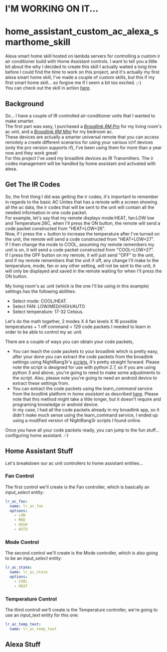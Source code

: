# I'M WORKING ON IT...


# home_assistant_custom_ac_alexa_smarthome_skill
Alexa smart home skill hosted on lambda servers for controlling a custom ir air conditioner build with Home Assistant controls.
I want to tell you a little bit about the why I decided to create this skill I actually waited a long time before I could find the time to work on this project, and it's actually my first alexa smart home skill, I've made a couple of custom skills, but this if my first smart home skill... so forgive me if I seem a bit too excited. ;-)</br>
You can check out the skill in action [here](https://www.youtube.com/edit?o=U&video_id=Y4i989zwQlc).


## Background
So... I have a couple of IR controlled air-conditioner units that I wanted to make smarter. </br>
The first part was easy, I purchased a [*Broadlink RM Pro*](https://www.aliexpress.com/item/Broadlink-RM2-RM-Pro-Smart-home-Automation-Universal-Intelligent-wireless-remote-control-WIFI-IR-RF-switch/32738344424.html?spm=a2g0s.9042311.0.0.svn7ka) for my living room's ac unit, and a [*Broadlink RM Mini*](https://www.aliexpress.com/item/Broadlink-RM2-RM-PRO-Smart-Home-Automation-WiFi-IR-RF-Universal-Intelligent-Wireless-remote-Controller-for/32729931353.html?spm=a2g0s.9042311.0.0.svn7ka) for my bedroom ac.</br>
These devices are actually a smarter universal remote that you can access remotely a create different scenarios for using your various ir/rf devices (only the pro version supports rf), I've been using them for more than a year now and they work great!</br>
For this project I've used my broadlink devices as IR Transmitters. The ir codes management will be handled by home assistant and activated with alexa.

## Get The IR Codes
So, the first thing I did was getting the ir codes, it's important to remember in regards to the basic AC Unites that has a remote with a screen showing all the ac data, the ir codes that will be sent to the unit will contain all the needed information in one code packet. </br>
For example, let's say that my remote displays mode:HEAT, fan:LOW low and Temperature:26C, when I'll press the ON button, the remote will send a code packet constructed from "HEAT+LOW+26".</br>
Now, if I press the + button to increase the temperature after I've turned on the unit, the remote will send a code constructed from "HEAT+LOW+27". </br>
If I then change the mode to COOL, assuming my remote remembers my unit is on, it will send a code packet constructed from "COOL+LOW+27". </br>
If I press the OFF button on my remote, it will just send "OFF" to the unit, and if my remote remembers that the unit if off, any change I'll make to the temperature, mode, fan or any other setting, will not be sent to the unit, it will only be displayed and saved in the remote waiting for when I'll press the ON button. </br>

My living room's ac unit (which is the one I'll be using in this example) settings has the following abilities:
- Select mode: COOL/HEAT.
- Select FAN: LOW/MED/HIGH/AUTO
- Select temperature: 17-32 Celsius.

Let's do the math together, 2 modes X 4 fan levels X 16 possible temperatures + 1 off command = 129 code packets I needed to learn in order to be able to control my ac unit. </br>

There are a couple of ways you can obtain your code packets, </br>
- You can teach the code packets to your broadlink which is pretty easy, after your done you can extract the code packets from the broadlink settings using NightRang3r's [scripts](https://github.com/NightRang3r/Broadlink-e-control-db-dump), it's pretty straight forward. Please note the script is designed for use with python 2.7, so if you are using python 3 and above, you're going to need to make some adjustments to the script. Also, please note you're going to need an android device to extract these settings from.
- You can extract the code packets using the *learn_command* service from the *brodlink* platform in *home assistant* as described [here](https://home-assistant.io/components/switch.broadlink/#how-to-obtain-irrf-packets). Please note that this method might take a little longer, but it doesn't require and programing knowledge or android device. </br>
In my case, I had all the code packets already in my broadlink app, so it didn't make much sense using the learn_command service, I ended up using a modified version of NightRang3r scripts I found online. </br>

Once you have all your code packets ready, you can jump to the fun stuff... configuring home assistant. :-)

## Home Assistant Stuff
Let's breakdown our ac unit controllers to home assistant entities...</br>
### Fan Control
The first control we'll create is the Fan controller, which is basically an *input_select* entity:</br>
```yaml
lr_ac_fan:
  name: lr_ac_fan
  options:
    - LOW
    - MED
    - HIGH
    - AUTO
```
### Mode Control
The second control we'll create is the Mode controller, which is also going to be an *input_select* entity:</br>
```yaml
lr_ac_state:
  name: lr_ac_state
  options:
    - COOL
    - HEAT
```
### Temperature Control
The third controll we'll create is the Temperature controller, we're going to use an *input_text* entity for this one:</br>
```yaml
lr_ac_temp_text:
  name: lr_ac_temp_text
```
## Alexa Stuff
